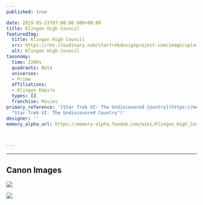```yaml
---
published: true

date: 2019-05-21T07:00:00.000+00:00
title: Klingon High Council
featuredImg:
  title: Klingon High Council
  src: https://res.cloudinary.com/startrekdesignproject-com/image/upload/v1611957462/KlingonHighCouncil2.png
  alt: Klingon High Council
taxonomy:
  time: 2200s
  quadrants: Beta
  universes:
  - Prime
  affiliations:
  - Klingon Empire
  types: []
  franchise: Movies
primary_reference: '[Star Trek VI: The Undiscovered Country](https://memory-alpha.fandom.com/wiki/Star_Trek_VI:_The_Undiscovered_Country
  "Star Trek VI: The Undiscovered Country")'
designer: ''
memory_alpha_url: https://memory-alpha.fandom.com/wiki/Klingon_High_Council



---
```

___
## Canon Images

![](https://res.cloudinary.com/startrekdesignproject-com/image/upload/v1558491191/ST-Undiscovered-Country-Klingon-High-Council-2.jpg)

![](https://res.cloudinary.com/startrekdesignproject-com/image/upload/v1558491191/ST-Undiscovered-Country-Klingon-High-Council.jpg)
